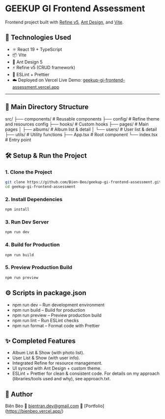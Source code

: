 # GEEKUP GI Frontend Assessment
Frontend project built with [Refine v5](https://refine.dev/), [Ant Design](https://ant.design/), and [Vite](https://vitejs.dev/).

## 🚀 Technologies Used
- ⚛️ React 19 + TypeScript
- 📦 Vite
- 🎨 Ant Design 5
- ⚡ Refine v5 (CRUD framework)
- 🧹 ESLint + Prettier
- ☁️ Deployed on Vercel
Live Demo: [geekup-gi-frontend-assessment.vercel.app](https://geekup-gi-frontend-assessment.vercel.app/) 
---

## 📂 Main Directory Structure
src/
├── components/ # Reusable components 
├── config/ # Refine theme and resources config
├── hooks/ # Custom hooks 
├── pages/ # Main pages 
│ ├── albums/ # Album list & detail
│ └── users/ # User list & detail
├── utils/ # Utility functions 
├── App.tsx # Root component
└── index.tsx # Entry point

## 🛠️ Setup & Run the Project

### 1. Clone the Project
```bash
git clone https://github.com/Bien-Beo/geekup-gi-frontend-assessment.git
cd geekup-gi-frontend-assessment
```
### 2. Install Dependencies
```bash
npm install
```

### 3. Run Dev Server
```bash
npm run dev
```

### 4. Build for Production
```bash
npm run build
```

### 5. Preview Production Build
```bash
npm run preview
```

## ⚙️ Scripts in package.json
- npm run dev – Run development environment
- npm run build – Build for production
- npm run preview – Preview production build
- npm run lint – Run ESLint checks
- npm run format – Format code with Prettier

## ✨ Completed Features
- Album List & Show (with photo list).
- User List & Show (with user info).
- Integrated Refine for resource management.
- UI synced with Ant Design + custom theme.
- ESLint + Prettier for clean & consistent code.
For details on my approach (libraries/tools used and why), see approach.txt.

## 👤 Author
Biên Bèo
📧 bientran.dev@gmail.com
🔗 [Portfolio] (https://bienbeo.vercel.app/)